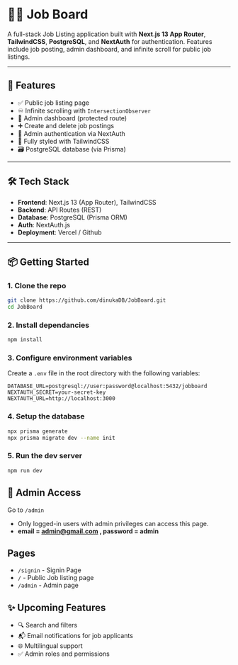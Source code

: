 # 🧑‍💼 Job Board

A full-stack Job Listing application built with **Next.js 13 App Router**, **TailwindCSS**, **PostgreSQL**, and **NextAuth** for authentication. Features include job posting, admin dashboard, and infinite scroll for public job listings.

---

## 🚀 Features

- ✅ Public job listing page
- ♾️ Infinite scrolling with `IntersectionObserver`
- 🔐 Admin dashboard (protected route)
- ➕ Create and delete job postings
- 🔑 Admin authentication via NextAuth
- 💅 Fully styled with TailwindCSS
- 🗃️ PostgreSQL database (via Prisma)

---

## 🛠️ Tech Stack

- **Frontend**: Next.js 13 (App Router), TailwindCSS
- **Backend**: API Routes (REST)
- **Database**: PostgreSQL (Prisma ORM)
- **Auth**: NextAuth.js
- **Deployment**: Vercel / Github

---

## 📦 Getting Started

### 1. Clone the repo

```bash
git clone https://github.com/dinukaDB/JobBoard.git
cd JobBoard
```
### 2. Install dependancies

```bash
npm install
```
### 3. Configure environment variables
Create a `.env` file in the root directory with the following variables:

```
DATABASE_URL=postgresql://user:password@localhost:5432/jobboard
NEXTAUTH_SECRET=your-secret-key
NEXTAUTH_URL=http://localhost:3000
```
### 4. Setup the database

```bash
npx prisma generate
npx prisma migrate dev --name init
```

### 5. Run the dev server
```bash
npm run dev
```
## 🔐 Admin Access
Go to
`/admin`
- Only logged-in users with admin privileges can access this page.
- **email = admin@gmail.com , password = admin**

## Pages
- `/signin` - Signin Page
- `/` - Public Job listing page
- `/admin` - Admin page

## ✨ Upcoming Features
- 🔍 Search and filters
- 📬 Email notifications for job applicants
- 🌐 Multilingual support
- ✅ Admin roles and permissions